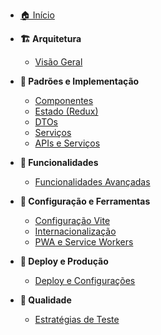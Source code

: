 <!-- docs/_sidebar.md -->

- [🏠 Início](/)

- **🏗️ Arquitetura**

  - [Visão Geral](arquitetura-geral.md)

- **🎨 Padrões e Implementação**

  - [Componentes](padroes-componentes.md)
  - [Estado (Redux)](gerenciamento-estado.md)
  - [DTOs](padroes-dto.md)
  - [Serviços](camada-servicos.md)
  - [APIs e Serviços](apis-e-servicos.md)

- **🚀 Funcionalidades**

  - [Funcionalidades Avançadas](funcionalidades-avancadas.md)

- **🔧 Configuração e Ferramentas**

  - [Configuração Vite](configuracao-vite.md)
  - [Internacionalização](internacionalizacao.md)
  - [PWA e Service Workers](pwa-service-workers.md)

- **🚀 Deploy e Produção**

  - [Deploy e Configurações](deployment.md)

- **🧪 Qualidade**
  - [Estratégias de Teste](estrategias-teste.md)
